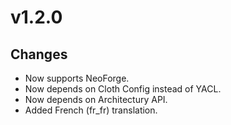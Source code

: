 # v1.2.0

## Changes

- Now supports NeoForge.
- Now depends on Cloth Config instead of YACL.
- Now depends on Architectury API.
- Added French (fr_fr) translation.
